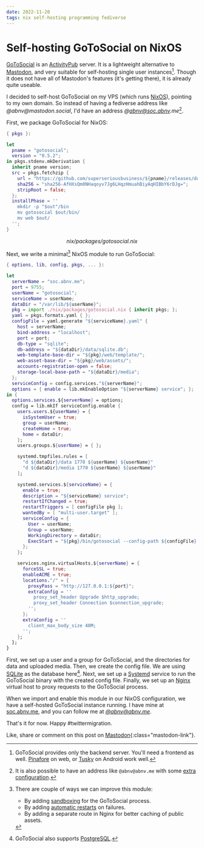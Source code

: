 ```yaml
---
date: 2022-11-20
tags: nix self-hosting programming fediverse
---
```


# Self-hosting GoToSocial on NixOS

[GoToSocial](https://gotosocial.org/) is an [ActivityPub](https://activitypub.rocks/) server. It is a lightweight alternative to [Mastodon](https://joinmastodon.org/), and very suitable for self-hosting single user instances[^fn3]. Though it does not have all of Mastodon's features (it's getting there), it is already quite useable.

[^fn3]: GoToSocial provides only the backend server. You'll need a frontend as well. [Pinafore](https://pinafore.social/) on web, or [Tusky](https://tusky.app/) on Android work well.

I decided to self-host GoToSocial on my VPS (which runs [NixOS](https://nixos.org)), pointing to my own domain. So instead of having a fediverse address like _@abnv@mastodon.social_, I'd have an address _@abnv@soc.abnv.me_[^fn1].

[^fn1]: It is also possible to have an address like `@abnv@abnv.me` with some [extra configuration](https://docs.gotosocial.org/en/latest/installation_guide/advanced/#can-i-host-my-instance-at-fediexampleorg-but-have-just-exampleorg-in-my-username).

First, we package GoToSocial for NixOS:

```nix
{ pkgs }:

let
  pname = "gotosocial";
  version = "0.5.2";
in pkgs.stdenv.mkDerivation {
  inherit pname version;
  src = pkgs.fetchzip {
    url = "https://github.com/superseriousbusiness/${pname}/releases/download/v${version}/${pname}_${version}_linux_amd64.tar.gz";
    sha256 = "sha256-AfHXsQm0NHaqoyv7Jg6LHqzHmuahBiyAqHIBbY6rDJg=";
    stripRoot = false;
  };
  installPhase = ''
    mkdir -p "$out"/bin
    mv gotosocial $out/bin/
    mv web $out/
  '';
}
```
<center><em>nix/packages/gotosocial.nix</em></center>

Next, we write a minimal[^fn2] NixOS module to run GoToSocial:

[^fn2]: There are couple of ways we can improve this module:

    - By adding [sandboxing](https://www.digitalocean.com/community/tutorials/how-to-sandbox-processes-with-systemd-on-ubuntu-20-04) for the GoToSocial process.
    - By adding [automatic restarts](https://www.freedesktop.org/software/systemd/man/systemd.service.html#Restart=) on failures.
    - By adding a separate route in Nginx for better caching of public assets.

```nix
{ options, lib, config, pkgs, ... }:

let
  serverName = "soc.abnv.me";
  port = 9755;
  userName = "gotosocial";
  serviceName = userName;
  dataDir = "/var/lib/${userName}";
  pkg = import ./nix/packages/gotosocial.nix { inherit pkgs; };
  yaml = pkgs.formats.yaml { };
  configFile = yaml.generate "${serviceName}.yaml" {
    host = serverName;
    bind-address = "localhost";
    port = port;
    db-type = "sqlite";
    db-address = "${dataDir}/data/sqlite.db";
    web-template-base-dir = "${pkg}/web/template/";
    web-asset-base-dir = "${pkg}/web/assets/";
    accounts-registration-open = false;
    storage-local-base-path = "${dataDir}/media";
  };
  serviceConfig = config.services."${serverName}";
  options = { enable = lib.mkEnableOption "${serverName} service"; };
in {
  options.services.${serverName} = options;
  config = lib.mkIf serviceConfig.enable {
    users.users.${userName} = {
      isSystemUser = true;
      group = userName;
      createHome = true;
      home = dataDir;
    };
    users.groups.${userName} = { };

    systemd.tmpfiles.rules = [
      "d ${dataDir}/data 1770 ${userName} ${userName}"
      "d ${dataDir}/media 1770 ${userName} ${userName}"
    ];

    systemd.services.${serviceName} = {
      enable = true;
      description = "${serviceName} service";
      restartIfChanged = true;
      restartTriggers = [ configFile pkg ];
      wantedBy = [ "multi-user.target" ];
      serviceConfig = {
        User = userName;
        Group = userName;
        WorkingDirectory = dataDir;
        ExecStart = "${pkg}/bin/gotosocial --config-path ${configFile} server start";
      };
    };

    services.nginx.virtualHosts.${serverName} = {
      forceSSL = true;
      enableACME = true;
      locations."/" = {
        proxyPass = "http://127.0.0.1:${port}";
        extraConfig = ''
          proxy_set_header Upgrade $http_upgrade;
          proxy_set_header Connection $connection_upgrade;
        '';
      };
      extraConfig = ''
        client_max_body_size 40M;
      '';
    };
  };
}
```

First, we set up a user and a group for GoToSocial, and the directories for data and uploaded media. Then, we create the config file. We are using [SQLite](https://www.sqlite.org/) as the database here[^fn4]. Next, we set up a [Systemd](https://systemd.io/) service to run the GoToSocial binary with the created config file. Finally, we set up an [Nginx](https://nginx.org/) virtual host to proxy requests to the GoToSocial process.

[^fn4]: GoToSocial also supports [PostgreSQL](https://www.postgresql.org/).

When we import and enable this module in our NixOS configuration, we have a self-hosted GoToSocial instance running. I have mine at [soc.abnv.me](https://soc.abnv.me), and you can follow me at [*@abnv@abnv.me*](https://soc.abnv.me/@abnv).

That's it for now. Happy #twittermigration.

Like, share or comment on this post on [Mastodon](https://fantastic.earth/@abnv/110396110265909682){:class="mastodon-link"}.
